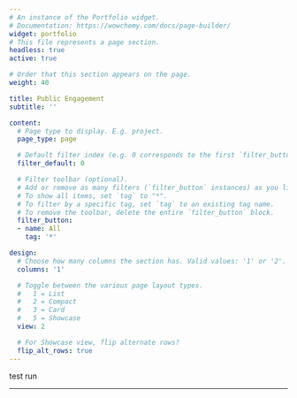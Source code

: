 ```yaml
---
# An instance of the Portfolio widget.
# Documentation: https://wowchemy.com/docs/page-builder/
widget: portfolio
# This file represents a page section.
headless: true
active: true

# Order that this section appears on the page.
weight: 40

title: Public Engagement
subtitle: ''

content:
  # Page type to display. E.g. project.
  page_type: page

  # Default filter index (e.g. 0 corresponds to the first `filter_button` instance below).
  filter_default: 0

  # Filter toolbar (optional).
  # Add or remove as many filters (`filter_button` instances) as you like.
  # To show all items, set `tag` to "*".
  # To filter by a specific tag, set `tag` to an existing tag name.
  # To remove the toolbar, delete the entire `filter_button` block.
  filter_button:
  - name: All
    tag: '*'

design:
  # Choose how many columns the section has. Valid values: '1' or '2'.
  columns: '1'

  # Toggle between the various page layout types.
  #   1 = List
  #   2 = Compact
  #   3 = Card
  #   5 = Showcase
  view: 2

  # For Showcase view, flip alternate rows?
  flip_alt_rows: true
---
```

test run
___